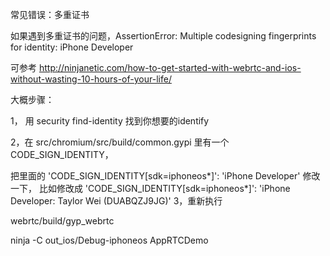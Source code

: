 常见错误：多重证书



如果遇到多重证书的问题，AssertionError: Multiple codesigning fingerprints for identity: iPhone Developer 

可参考 http://ninjanetic.com/how-to-get-started-with-webrtc-and-ios-without-wasting-10-hours-of-your-life/ 

大概步骤：

1， 用 security find-identity 找到你想要的identify

2，在 src/chromium/src/build/common.gypi 里有一个CODE_SIGN_IDENTITY，

把里面的  'CODE_SIGN_IDENTITY[sdk=iphoneos*]': 'iPhone Developer' 修改一下，
比如修改成  'CODE_SIGN_IDENTITY[sdk=iphoneos*]': 'iPhone Developer: Taylor Wei (DUABQZJ9JG)'
3，重新执行 

webrtc/build/gyp_webrtc

ninja -C out_ios/Debug-iphoneos AppRTCDemo